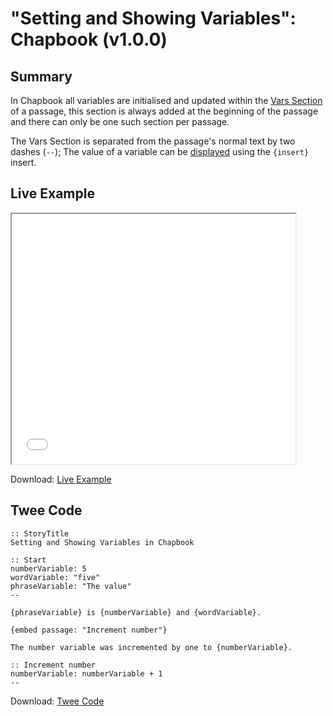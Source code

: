 # "Setting and Showing Variables": Chapbook (v1.0.0)

## Summary

In Chapbook all variables are initialised and updated within the [Vars Section](https://klembot.github.io/chapbook/guide/state/the-vars-section.html) of a passage, this section is always added at the beginning of the passage and there can only be one such section per passage.

The Vars Section is separated from the passage's normal text by two dashes (`--`); The value of a variable can be [displayed](https://klembot.github.io/chapbook/guide/state/displaying-variables.html) using the `{insert}` insert.

## Live Example

<section>
<iframe src="chapbook_settingandshowing_example.html" height=400 width=90%></iframe>

Download: <a href="chapbook_settingandshowing_example.html" target="_blank">Live Example</a>
</section>

## Twee Code

```twee
:: StoryTitle
Setting and Showing Variables in Chapbook

:: Start
numberVariable: 5
wordVariable: "five"
phraseVariable: "The value"
--

{phraseVariable} is {numberVariable} and {wordVariable}.

{embed passage: "Increment number"}

The number variable was incremented by one to {numberVariable}.

:: Increment number
numberVariable: numberVariable + 1
--

```

Download: <a href="chapbook_settingandshowing_twee.txt" target="_blank">Twee Code</a>
